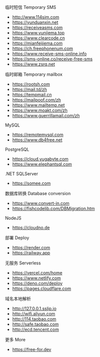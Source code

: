 临时短信 Temporary SMS
- <http://www.114sim.com>
- <https://yunduanxin.net>
- <https://receiveasms.com>
- <https://www.yunjiema.top>
- <https://www.clearcode.cn>
- <https://mianfeijiema.com>
- <https://ch.freephonenum.com>
- <https://www.receive-sms-online.info>
- <https://sms-online.co/receive-free-sms>
- <https://www.zsrq.net>

临时邮箱 Temporary mailbox
- <https://rootsh.com>
- <https://mail.td/zh>
- <https://tempmail.cn>
- <https://mailpoof.com/zh>
- <https://www.mailtemp.net>
- <https://www.moakt.com/zh>
- <https://www.guerrillamail.com/zh>

MySQL
- <https://remotemysql.com>
- <https://www.db4free.net>

PostgreSQL
- <https://cloud.yugabyte.com>
- <https://www.elephantsql.com>

.NET SQLServer
- <https://somee.com>

数据库转换 Database conversion
- <https://www.convert-in.com>
- <https://fishcodelib.com/DBMigration.htm>

NodeJS
- <https://cloudno.de>

部署 Deploy
- <https://render.com>
- <https://railway.app>

无服务 Serverless
- <https://vercel.com/home>
- <https://www.netlify.com>
- <https://deno.com/deploy>
- <https://pages.cloudflare.com>

域名本地解析
- <http://127.0.0.1.sslip.io>
- <http://wifi.aliyun.com>
- <http://114.taobao.com>
- <http://safe.taobao.com>
- <http://ecd.tencent.com>

更多 More
- <https://free-for.dev>